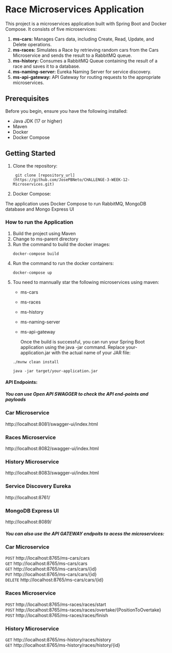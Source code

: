 # Race Microservices Application

This project is a microservices application built with Spring Boot and Docker Compose. It consists of five microservices:

1. **ms-cars:** Manages Cars data, including Create, Read, Update, and Delete operations.
2. **ms-races:** Simulates a Race by retrieving random cars from the Cars Microservice and sends the result to a RabbitMQ queue.
3. **ms-history:** Consumes a RabbitMQ Queue containing the result of a race and saves it to a database.
4. **ms-naming-server:** Eureka Naming Server for service discovery.
5. **ms-api-gateway:** API Gateway for routing requests to the appropriate microservices.

## Prerequisites

Before you begin, ensure you have the following installed:

- Java JDK (17 or higher) <br />
- Maven <br />
- Docker
- Docker Compose<br />


## Getting Started

1. Clone the repository:

   ```shell
    git clone [repository_url](https://github.com/JosePBNeto/CHALLENGE-3-WEEK-12-Microservices.git) 

2. Docker Compose:

The application uses Docker Compose to run RabbitMQ, MongoDB database and Mongo Express UI


### How to run the Application
1. Build the project using Maven
2. Change to ms-parent directory
3. Run the command to build the docker images:
   ```shell
   docker-compose build
   
2. Run the command to run the docker containers:
   ```shell
   docker-compose up
   
4. Tou need to mannually star the following microservices using maven:    
   - ms-cars
   - ms-races
   - ms-history
   - ms-naming-server
   - ms-api-gateway

     Once the build is successful, you can run your Spring Boot application using the java -jar command. Replace your-application.jar with the actual name of your JAR file:   
   ```shell
   ./mvnw clean install
   
   java -jar target/your-application.jar   

#### API Endpoints:
##### You can use Open API SWAGGER to check the API end-points and payloads

### Car Microservice
http://localhost:8081/swagger-ui/index.html

### Races Microservice
http://localhost:8082/swagger-ui/index.html

### History Microservice
http://localhost:8083/swagger-ui/index.html

### Service Discovery Eureka
http://localhost:8761/

### MongoDB Express UI
http://localhost:8089/

##### You can also use the API GATEWAY endpoits to acess the microservices:
### Car Microservice
 `POST` http://localhost:8765/ms-cars/cars <br />
 `GET`  http://localhost:8765/ms-cars/cars <br />
 `GET`  http://localhost:8765/ms-cars/cars/{id} <br />
 `PUT`  http://localhost:8765/ms-cars/cars/{id} <br />
 `DELETE` http://localhost:8765/ms-cars/cars/{id} <br />

 ### Races Microservice
 `POST` http://localhost:8765/ms-races/races/start<br />
 `POST` http://localhost:8765/ms-races/races/overtake/{PositionToOvertake}<br />
 `POST` http://localhost:8765/ms-races/races/finish<br />

 ### History Microservice
 `GET` http://localhost:8765/ms-history/races/history<br />
 `GET` http://localhost:8765/ms-history/races/history/{id}<br />
 
 





